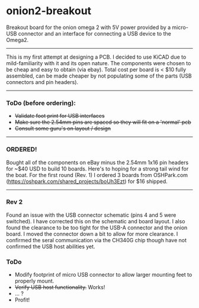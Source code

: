 # onion2-breakout
Breakout board for the onion omega 2 with 5V power provided by a micro-USB connector and an interface for connecting a USB device to the Omega2.

---
This is my first attempt at designing a PCB. I decided to use KiCAD due to mild-familiarity with it and its open nature. The components were chosen to be cheap and easy to obtain (via ebay). Total cost per board is < $10 fully assembled, can be made cheaper by not populating some of the parts (USB connectors and pin headers).

---
### ToDo (before ordering):
* ~~Validate foot print for USB interfaces~~
* ~~Make sure the 2.54mm pins are spaced so they will fit on a 'normal' pcb~~
* ~~Consult some guru's on layout / design~~

---
### ORDERED!
Bought all of the components on eBay minus the 2.54mm 1x16 pin headers for ~$40 USD to build 10 boards. Here's to hoping for a strong tail wind for the boat. For the first round (Rev. 1) I ordered 3 boards from OSHPark.com (https://oshpark.com/shared_projects/boUh3Ezt) for $16 shipped.

---
### Rev 2
Found an issue with the USB connector schematic (pins 4 and 5 were switched). I have corrected this on the schematic and board layout. I also found the clearance to be too tight for the USB-A connector and the onion board. I moved the connector down a bit to allow for more clearance. I confirmed the seral communication via the CH340G chip though have not confirmed the USB host abilities yet.

### ToDo
* Modify footprint of micro USB connector to allow larger mounting feet to properly mount.
* ~~Verify USB host functionality.~~ Works!
* ... ?
* Profit!
